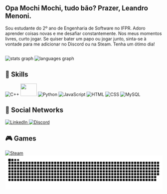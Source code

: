 ## Opa Mochi Mochi, tudo bão? Prazer, Leandro Menoni.

  Sou estudante do 2º ano de Engenharia de Software no IFPR. Adoro aprender coisas novas e me desafiar constantemente. Nos meus momentos livres, curto jogar. Se quiser bater um papo ou jogar junto, sinta-se à vontade para me adicionar no Discord ou na Steam. Tenha um ótimo dia!
##
<p>
  <img src="https://github-readme-stats.vercel.app/api?hide_title=false&hide_rank=false&show_icons=true&include_all_commits=true&count_private=true&disable_animations=false&theme=dark&locale=en&hide_border=false&username=MenoniJesus" height="150" alt="stats graph"  />
  <img src="https://github-readme-stats.vercel.app/api/top-langs?locale=en&hide_title=false&layout=compact&card_width=320&langs_count=5&theme=dark&hide_border=false&username=MenoniJesus" height="150" alt="languages graph"  />
</p>

## 🚀 Skills
<p>
  <img src="https://cdn.jsdelivr.net/gh/devicons/devicon@latest/icons/cplusplus/cplusplus-original.svg" height="40" width="52" alt="C++"/>
  <img src="https://cdn.jsdelivr.net/gh/devicons/devicon@latest/icons/java/java-original.svg" height="40" width="52"/>
  <img src="https://cdn.jsdelivr.net/gh/devicons/devicon@latest/icons/python/python-original.svg" height="40" width="52" alt="Python"/>
  <img src="https://cdn.jsdelivr.net/gh/devicons/devicon@latest/icons/javascript/javascript-original.svg" height="40" width="52" alt="JavaScript"/>
  <img src="https://cdn.jsdelivr.net/gh/devicons/devicon@latest/icons/html5/html5-original.svg" height="40" width="52" alt="HTML"/>
  <img src="https://cdn.jsdelivr.net/gh/devicons/devicon@latest/icons/css3/css3-original.svg" height="40" width="52" alt="CSS"/>
  <img src="https://cdn.jsdelivr.net/gh/devicons/devicon@latest/icons/mysql/mysql-original-wordmark.svg" height="40" width="52" alt="MySQL" />
</p>

## 📱 Social Networks
<a href="https://www.linkedin.com/in/menonileandro" target="_blank">
  <img src="https://raw.githubusercontent.com/maurodesouza/profile-readme-generator/master/src/assets/icons/social/linkedin/default.svg" width="52" height="40" alt="LinkedIn"  />
</a>
<a href="https://discord.com/users/564284525543424001" target="_blank">
  <img src="https://raw.githubusercontent.com/maurodesouza/profile-readme-generator/master/src/assets/icons/social/discord/default.svg" width="52" height="40" alt="Discord"  />
</a>

## 🎮 Games
<a href="https://steamcommunity.com/id/menonin232/" target="_blank">
  <img src="https://img.shields.io/badge/Steam-000000?style=for-the-badge&logo=steam&logoColor=white" width="110" height="35" alt="Steam"  />
</a>

<picture>
  <source media="(prefers-color-scheme: dark)" srcset="https://raw.githubusercontent.com/MenoniJesus/MenoniJesus/output/github-contribution-grid-snake-dark.svg">
  <source media="(prefers-color-scheme: light)" srcset="https://raw.githubusercontent.com/MenoniJesus/MenoniJesus/output/github-contribution-grid-snake.svg">
  <img alt="github contribution grid snake animation" src="https://raw.githubusercontent.com/MenoniJesus/MenoniJesus/output/github-contribution-grid-snake.svg">
</picture>
